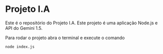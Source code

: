 # Projeto I.A

Este é o repositório do Projeto I.A. Este projeto é uma aplicação Node.js e API do Gemini 1.5.

Para rodar o projeto abra o terminal e execute o comando
```bash
node index.js
